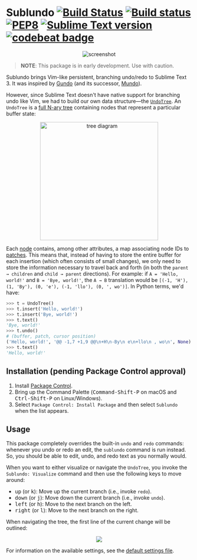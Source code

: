 # Sublundo [![Build Status](https://travis-ci.org/libundo/Sublundo.svg?branch=master)](https://travis-ci.org/libundo/Sublundo) [![Build status](https://ci.appveyor.com/api/projects/status/2hs94fgrhds5dh5a?svg=true)](https://ci.appveyor.com/project/libundo/sublundo) [![PEP8](https://img.shields.io/badge/code%20style-pep8-orange.svg)](https://www.python.org/dev/peps/pep-0008/) [![Sublime Text version](https://img.shields.io/badge/sublime%20text-v3103%2B-blue.svg)](https://www.sublimetext.com/3) [![codebeat badge](https://codebeat.co/badges/fdbbebac-f1fd-411d-adee-4cc00cc55412)](https://codebeat.co/projects/github-com-libundo-sublundo-master)


<p align="center">
  <img alt="screenshot" src="https://user-images.githubusercontent.com/8785025/29700228-b4a4ae6e-8917-11e7-9dcb-318680979153.png">
</p>

> **NOTE**: This package is in early development. Use with caution.

Sublundo brings Vim-like persistent, branching undo/redo to Sublime Text 3. It was inspired by [Gundo](https://sjl.bitbucket.io/gundo.vim/) (and its successor, [Mundo](http://simnalamburt.github.io/vim-mundo/dist/)).

However, since Sublime Text doesn't have native support for branching undo like Vim, we had to build our own data structure&mdash;the [`UndoTree`](https://github.com/libundo/Sublundo/blob/master/lib/tree.py#L26). An `UndoTree` is a [full N-ary tree](https://en.wikipedia.org/wiki/K-ary_tree) containing nodes that represent a particular buffer state:

<p align="center">
  <img width="320" alt="tree diagram" src="https://user-images.githubusercontent.com/8785025/29751984-4a0c46b2-8b0a-11e7-90c2-ad09df5e75df.png">
</p>

Each [node](https://github.com/libundo/Sublundo/blob/master/lib/tree.py#L14) contains, among other attributes, a map associating node IDs to [patches](https://en.wikipedia.org/wiki/Patch_(Unix)). This means that, instead of having to store the entire buffer for each insertion (which often consists of small changes), we only need to store the information necessary to travel back and forth (in both the `parent → children` and `child → parent` directions). For example: if `A = 'Hello, world!'` and `B = 'Bye, world!'`, the `A → B` translation would be `[(-1, 'H'), (1, 'By'), (0, 'e'), (-1, 'llo'), (0, ', wo')]`. In Python terms, we'd have:

```python
>>> t = UndoTree()
>>> t.insert('Hello, world!')
>>> t.insert('Bye, world!')
>>> t.text()
'Bye, world!'
>>> t.undo()
# (buffer, patch, cursor position)
('Hello, world!', '@@ -1,7 +1,9 @@\n+H\n-By\n e\n+llo\n , wo\n', None)
>>> t.text()
'Hello, world!'
```

## Installation (pending Package Control approval)

1. Install [Package Control][pck-ctrl].
3. Bring up the Command Palette
   (<kbd>Command-Shift-P</kbd> on macOS and <kbd>Ctrl-Shift-P</kbd> on Linux/Windows).
4. Select `Package Control: Install Package`
   and then select `Sublundo` when the list appears.

## Usage

This package completely overrides the built-in `undo` and `redo` commands: whenever you undo or redo an edit, the `sublundo` command is run instead. So, you should be able to edit, undo, and redo text as you normally would.

When you want to either visualize or navigate the `UndoTree`, you invoke the `Sublundo: Visualize` command and then use the following keys to move around:

- <kbd>up</kbd> (or <kbd>k</kbd>): Move up the current branch (i.e., invoke `redo`).
- <kbd>down</kbd> (or <kbd>j</kbd>): Move down the current branch (i.e., invoke `undo`).
- <kbd>left</kbd> (or <kbd>h</kbd>): Move to the next branch on the left.
- <kbd>right</kbd> (or <kbd>l</kbd>): Move to the next branch on the right.

When navigating the tree, the first line of the current change will be outlined:

<p align="center">
  <img src="https://user-images.githubusercontent.com/8785025/29759587-e9926006-8b71-11e7-8214-8671e9d6d2f4.png">
</p>

For information on the available settings, see the [default settings file](https://github.com/libundo/Sublundo/blob/master/Sublundo.sublime-settings).

[pck-ctrl]: https://packagecontrol.io/installation "Package Control"
